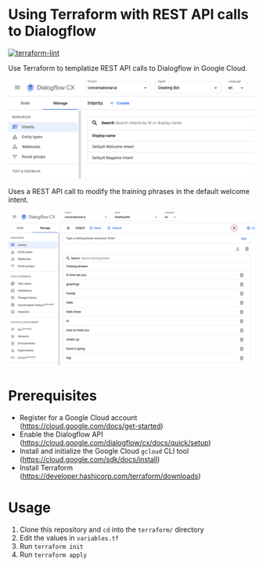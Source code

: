 # Using Terraform with REST API calls to Dialogflow

[![terraform-lint](https://github.com/koverholt/dialogflow-terraform-rest-api/actions/workflows/main.yml/badge.svg)](https://github.com/koverholt/dialogflow-terraform-rest-api/actions/workflows/main.yml)

Use Terraform to templatize REST API calls to Dialogflow in Google Cloud.

![Dialogflow CX Default Welcome Intent](images/templatizing-default-welcome-intent.png)

Uses a REST API call to modify the training phrases in the default welcome
intent.

![Dialogflow CX Intent Training Phrases](images/templatizing-new-training-phrases.png)

# Prerequisites

* Register for a Google Cloud account (https://cloud.google.com/docs/get-started)
* Enable the Dialogflow API (https://cloud.google.com/dialogflow/cx/docs/quick/setup)
* Install and initialize the Google Cloud `gcloud` CLI tool (https://cloud.google.com/sdk/docs/install)
* Install Terraform (https://developer.hashicorp.com/terraform/downloads)

# Usage

1. Clone this repository and `cd` into the `terraform/` directory
1. Edit the values in `variables.tf`
1. Run `terraform init`
1. Run `terraform apply`
